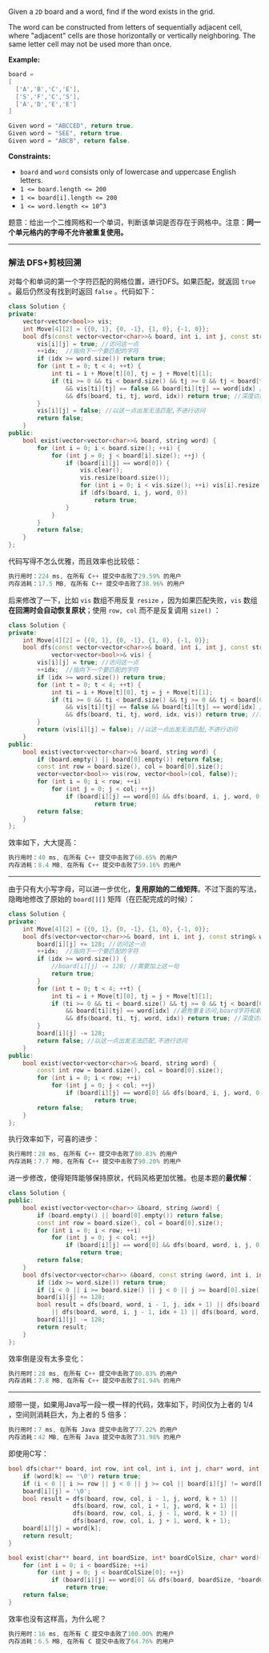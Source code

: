 Given a `2D` board and a word, find if the word exists in the grid.

The word can be constructed from letters of sequentially adjacent cell, where "adjacent" cells are those horizontally or vertically neighboring. The same letter cell may not be used more than once.

**Example:**
```cpp
board =
[
  ['A','B','C','E'],
  ['S','F','C','S'],
  ['A','D','E','E']
]

Given word = "ABCCED", return true.
Given word = "SEE", return true.
Given word = "ABCB", return false.
```
**Constraints:**
- `board` and `word` consists only of lowercase and uppercase English letters.
- `1 <= board.length <= 200`
- `1 <= board[i].length <= 200`
- `1 <= word.length <= 10^3`

题意：给出一个二维网格和一个单词，判断该单词是否存在于网格中。注意：**同一个单元格内的字母不允许被重复使用。**

---
### 解法 DFS+剪枝回溯
对每个和单词的第一个字符匹配的网格位置，进行DFS。如果匹配，就返回 `true` 。最后仍然没有找到时返回 `false` 。代码如下：
```cpp
class Solution {
private:
    vector<vector<bool>> vis;
    int Move[4][2] = {{0, 1}, {0, -1}, {1, 0}, {-1, 0}};
    bool dfs(const vector<vector<char>>& board, int i, int j, const string& word, int idx) {
        vis[i][j] = true; //访问这一点
        ++idx;  //指向下一个要匹配的字符
        if (idx >= word.size()) return true; 
        for (int t = 0; t < 4; ++t) {
            int ti = i + Move[t][0], tj = j + Move[t][1];
            if (ti >= 0 && ti < board.size() && tj >= 0 && tj < board[ti].size() //ti,tj在范围内 
                && vis[ti][tj] == false && board[ti][tj] == word[idx] //避免重复访问,board字符和新字符匹配
                && dfs(board, ti, tj, word, idx)) return true; //深度访问
        } 
        vis[i][j] = false; //以这一点出发无法匹配,不进行访问
        return false;
    }
public:
    bool exist(vector<vector<char>>& board, string word) {
        for (int i = 0; i < board.size(); ++i) {
            for (int j = 0; j < board[i].size(); ++j) {
                if (board[i][j] == word[0]) {
                    vis.clear();
                    vis.resize(board.size());
                    for (int i = 0; i < vis.size(); ++i) vis[i].resize(board[i].size());
                    if (dfs(board, i, j, word, 0))
                        return true;
                }
            }
        }
        return false;
    }
};
```
代码写得不怎么优雅，而且效率也比较低：
```cpp
执行用时：224 ms, 在所有 C++ 提交中击败了29.59% 的用户
内存消耗：17.5 MB, 在所有 C++ 提交中击败了38.96% 的用户
```
后来修改了一下，比如 `vis` 数组不用反复 `resize` ，因为如果匹配失败，`vis` 数组**在回溯时会自动恢复原状**；使用 `row, col` 而不是反复调用 `size()` ：
```cpp
class Solution {
private: 
    int Move[4][2] = {{0, 1}, {0, -1}, {1, 0}, {-1, 0}};
    bool dfs(const vector<vector<char>>& board, int i, int j, const string& word, int idx, 
            vector<vector<bool>>& vis) {
        vis[i][j] = true; //访问这一点
        ++idx;  //指向下一个要匹配的字符
        if (idx >= word.size()) return true; 
        for (int t = 0; t < 4; ++t) {
            int ti = i + Move[t][0], tj = j + Move[t][1];
            if (ti >= 0 && ti < board.size() && tj >= 0 && tj < board[0].size() //ti,tj在范围内 
                && vis[ti][tj] == false && board[ti][tj] == word[idx] //避免重复访问,board字符和新字符匹配
                && dfs(board, ti, tj, word, idx, vis)) return true; //深度访问
        } 
        return (vis[i][j] = false); //以这一点出发无法匹配,不进行访问 
    }
public:
    bool exist(vector<vector<char>>& board, string word) {
        if (board.empty() || board[0].empty()) return false;
        const int row = board.size(), col = board[0].size();
        vector<vector<bool>> vis(row, vector<bool>(col, false));
        for (int i = 0; i < row; ++i) 
            for (int j = 0; j < col; ++j) 
                if (board[i][j] == word[0] && dfs(board, i, j, word, 0, vis))
                        return true; 
        return false;
    }
};
```
效率如下，大大提高：
```cpp
执行用时：40 ms, 在所有 C++ 提交中击败了60.65% 的用户
内存消耗：8.4 MB, 在所有 C++ 提交中击败了59.16% 的用户
```
---
由于只有大小写字母，可以进一步优化，**复用原始的二维矩阵**。不过下面的写法，隐晦地修改了原始的 `board[][]` 矩阵（在匹配完成的时候）：
```cpp
class Solution {
private: 
    int Move[4][2] = {{0, 1}, {0, -1}, {1, 0}, {-1, 0}};
    bool dfs(vector<vector<char>>& board, int i, int j, const string& word, int idx) {
        board[i][j] += 128; //访问这一点
        ++idx;  //指向下一个要匹配的字符
        if (idx >= word.size()) {
        	//board[i][j] -= 128; //需要加上这一句
        	return true; 
        }
        for (int t = 0; t < 4; ++t) {
            int ti = i + Move[t][0], tj = j + Move[t][1];
            if (ti >= 0 && ti < board.size() && tj >= 0 && tj < board[0].size() //ti,tj在范围内 
                && board[ti][tj] == word[idx] //避免重复访问,board字符和新字符匹配
                && dfs(board, ti, tj, word, idx)) return true; //深度访问
        } 
        board[i][j] -= 128;
        return false; //以这一点出发无法匹配,不进行访问 
    }
public:
    bool exist(vector<vector<char>>& board, string word) { 
        const int row = board.size(), col = board[0].size(); 
        for (int i = 0; i < row; ++i) 
            for (int j = 0; j < col; ++j) 
                if (board[i][j] == word[0] && dfs(board, i, j, word, 0))
                        return true; 
        return false;
    }
};
```
执行效率如下，可喜的进步：
```cpp
执行用时：28 ms, 在所有 C++ 提交中击败了80.83% 的用户
内存消耗：7.7 MB, 在所有 C++ 提交中击败了90.20% 的用户
```
进一步修改，使得矩阵能够保持原状，代码风格更加优雅。也是本题的**最优解**：
```cpp
class Solution {
public:
    bool exist(vector<vector<char>> &board, string &word) {
        if (board.empty() || board[0].empty()) return false;
        const int row = board.size(), col = board[0].size();
        for (int i = 0; i < row; ++i) 
            for (int j = 0; j < col; ++j) 
                if (board[i][j] == word[0] && dfs(board, word, i, j, 0))
                    return true;
        return false;
    }
    bool dfs(vector<vector<char>> &board, const string &word, int i, int j, int idx) {
        if (idx >= word.size()) return true;
        if (i < 0 || i >= board.size() || j < 0 || j >= board[0].size() || board[i][j] != word[idx]) return false;
        board[i][j] += 128;
        bool result = dfs(board, word, i - 1, j, idx + 1) || dfs(board, word, i + 1, j, idx + 1) 
            || dfs(board, word, i, j - 1, idx + 1) || dfs(board, word, i, j + 1, idx + 1);
        board[i][j] -= 128;
        return result;
    }
};
```
效率倒是没有太多变化：
```cpp
执行用时：28 ms, 在所有 C++ 提交中击败了80.83% 的用户
内存消耗：7.8 MB, 在所有 C++ 提交中击败了81.94% 的用户
```
---
顺带一提，如果用Java写一段一模一样的代码，效率如下，时间仅为上者的 $1/4$ ，空间则消耗巨大，为上者的 $5$ 倍多：
```cpp
执行用时：7 ms, 在所有 Java 提交中击败了77.22% 的用户
内存消耗：42 MB, 在所有 Java 提交中击败了31.98% 的用户
```
即使用C写：
```c
bool dfs(char** board, int row, int col, int i, int j, char* word, int k) {
    if (word[k] == '\0') return true;
    if (i < 0 || i >= row || j < 0 || j >= col || board[i][j] != word[k]) return false;
    board[i][j] = '\0';
    bool result = dfs(board, row, col, i - 1, j, word, k + 1) ||
                  dfs(board, row, col, i + 1, j, word, k + 1) ||
                  dfs(board, row, col, i, j - 1, word, k + 1) ||
                  dfs(board, row, col, i, j + 1, word, k + 1);
    board[i][j] = word[k];
    return result;
}

bool exist(char** board, int boardSize, int* boardColSize, char* word){
    for (int i = 0; i < boardSize; ++i) 
        for (int j = 0; j < boardColSize[0]; ++j) 
            if (board[i][j] == word[0] && dfs(board, boardSize, *boardColSize, i, j, word, 0)) 
                return true;
    return false;
}
```
效率也没有这样高，为什么呢？
```c
执行用时：16 ms, 在所有 C 提交中击败了100.00% 的用户
内存消耗：6.5 MB, 在所有 C 提交中击败了64.76% 的用户
```
